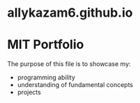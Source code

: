 # allykazam6.github.io

<h1>MIT Portfolio</h1>

<p>The purpose of this file is to showcase my:</p>
<ul>
  <li>programming ability</li>
  <li>understanding of fundamental concepts</li>
  <li>projects</li>
</ul>
